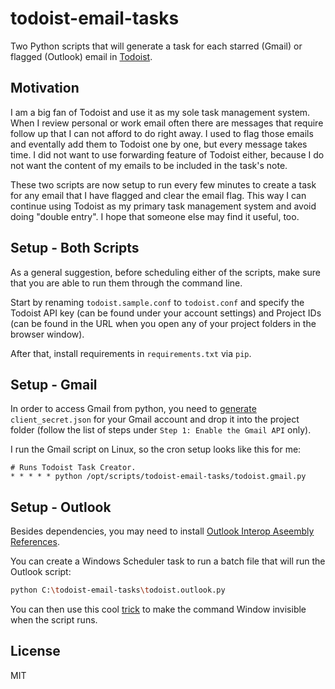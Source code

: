 # todoist-email-tasks

Two Python scripts that will generate a task for each starred (Gmail) or flagged (Outlook) email in [Todoist].

## Motivation

I am a big fan of Todoist and use it as my sole task management system. When I review personal or work email often there are messages that require follow up that I can not afford to do right away. I used to flag those emails and eventally add them to Todoist one by one, but every message takes time. I did not want to use forwarding feature of Todoist either, because I do not want the content of my emails to be included in the task's note.

These two scripts are now setup to run every few minutes to create a task for any email that I have flagged and clear the email flag. This way I can continue using Todoist as my primary task management system and avoid doing "double entry". I hope that someone else may find it useful, too.

## Setup - Both Scripts

As a general suggestion, before scheduling either of the scripts, make sure that you are able to run them through the command line.

Start by renaming `todoist.sample.conf` to `todoist.conf` and specify the Todoist API key (can be found under your account settings) and Project IDs (can be found in the URL when you open any of your project folders in the browser window).

After that, install requirements in `requirements.txt` via `pip`.

## Setup - Gmail

In order to access Gmail from python, you need to [generate] `client_secret.json` for your Gmail account and drop it into the project folder (follow the list of steps under `Step 1: Enable the Gmail API` only).

I run the Gmail script on Linux, so the cron setup looks like this for me:

```cron
# Runs Todoist Task Creator.
* * * * * python /opt/scripts/todoist-email-tasks/todoist.gmail.py
```

## Setup - Outlook

Besides dependencies, you may need to install [Outlook Interop Aseembly References].

You can create a Windows Scheduler task to run a batch file that will run the Outlook script:

```sh
python C:\todoist-email-tasks\todoist.outlook.py
```

You can then use this cool [trick] to make the command Window invisible when the script runs.

## License

MIT

[Todoist]:https://todoist.com
[trick]:http://superuser.com/questions/62525/run-a-batch-file-in-a-completely-hidden-way
[Outlook Interop Aseembly References]:https://www.microsoft.com/en-ca/download/details.aspx?id=3508
[generate]:https://developers.google.com/gmail/api/quickstart/python
